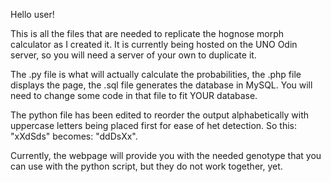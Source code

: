 Hello user!

This is all the files that are needed to replicate the hognose morph calculator as I created it. It is currently
being hosted on the UNO Odin server, so you will need a server of your own to duplicate it.

The .py file is what will actually calculate the probabilities, the .php file displays the page, the .sql file generates the database
in MySQL. You will need to change some code in that file to fit YOUR database.

The python file has been edited to reorder the output alphabetically with uppercase letters being placed first for
ease of het detection. So this: "xXdSds" becomes: "ddDsXx".

Currently, the webpage will provide you with the needed genotype that you can use with the python script, but they do not work together, yet.
